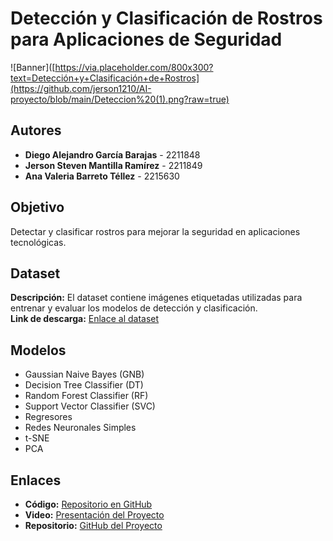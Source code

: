 # Detección y Clasificación de Rostros para Aplicaciones de Seguridad

![Banner]([https://via.placeholder.com/800x300?text=Detección+y+Clasificación+de+Rostros](https://github.com/jerson1210/AI-proyecto/blob/main/Deteccion%20(1).png?raw=true) <!-- Reemplaza este enlace por el de tu imagen -->

## Autores
- **Diego Alejandro García Barajas** - 2211848  
- **Jerson Steven Mantilla Ramírez** - 2211849  
- **Ana Valeria Barreto Téllez** - 2215630  

## Objetivo
Detectar y clasificar rostros para mejorar la seguridad en aplicaciones tecnológicas.

## Dataset
**Descripción:** El dataset contiene imágenes etiquetadas utilizadas para entrenar y evaluar los modelos de detección y clasificación.  
**Link de descarga:** [Enlace al dataset](<TU_LINK_AQUI>)

## Modelos
- Gaussian Naive Bayes (GNB)
- Decision Tree Classifier (DT)
- Random Forest Classifier (RF)
- Support Vector Classifier (SVC)  
- Regresores  
- Redes Neuronales Simples  
- t-SNE  
- PCA

## Enlaces
- **Código:** [Repositorio en GitHub](<TU_LINK_AQUI>)  
- **Video:** [Presentación del Proyecto](<TU_LINK_AQUI>)  
- **Repositorio:** [GitHub del Proyecto](<TU_LINK_AQUI>)

